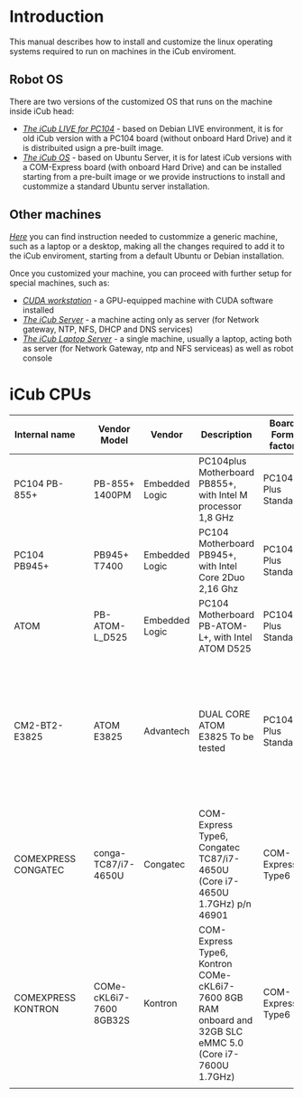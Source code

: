 # Introduction

This manual describes how to install and customize the linux operating systems required to run on machines in the iCub enviroment.

## Robot OS

There are two versions of the customized OS that runs on the machine inside iCub head:

- [_The iCub LIVE for PC104_](./pc104/icub-live.md) - based on Debian LIVE environment, it is for old iCub version with a PC104 board (without onboard Hard Drive) and it is distribuited usign a pre-built image.
- [_The iCub OS_](./icubos/icubos.md) - based on Ubuntu Server, it is for latest iCub versions with a COM-Express board (with onboard Hard Drive) and can be installed starting from a pre-built image or we provide instructions to install and custommize a standard Ubuntu server installation.

## Other machines

[_Here_](./other-machines/generic-machine.md) you can find instruction needed to custommize a generic machine, such as a laptop or a desktop, making all the changes required to add it to the iCub enviroment, starting from a default Ubuntu or Debian installation.

Once you customized your machine, you can proceed with further setup for special machines, such as:

- [_CUDA workstation_](./other-machines/cuda-workstation.md) - a GPU-equipped machine with CUDA software installed
- [_The iCub Server_](./other-machines/icub-server-from-scratch.md) - a machine acting only as server (for Network gateway, NTP, NFS, DHCP and DNS services)
- [_The iCub Laptop Server_](./other-machines/icub-server-laptop.md) - a single machine, usually a laptop, acting both as server (for Network Gateway, ntp and NFS serviceas) as well as robot console

# iCub CPUs

| Internal name    |   | Vendor Model            | Vendor         | Description                                                                                              | Board Form factor   | iCub version              | CPU                       | RAM       | HardDisk            | OTHER / BIOS                                                              |
|------------------|---|-------------------------|----------------|----------------------------------------------------------------------------------------------------------|---------------------|---------------------------|---------------------------|-----------|---------------------|---------------------------------------------------------------------------|
| PC104 PB-855+    |   | PB-855+ 1400PM          | Embedded Logic | PC104plus Motherboard PB855+, with Intel M processor 1,8 GHz                                             | PC104 Plus Standard | iCub 1.0                  | Intel M processor 1,8 GHz |           | n.a. (*) USB pen           |                                                                           |
| PC104 PB945+     |   | PB945+ T7400            | Embedded Logic | PC104 Motherboard PB945+, with Intel Core 2Duo 2,16 Ghz                                                  | PC104 Plus Standard | iCub 1.0 and iCub 2.0     | Intel Core 2Duo 2,16 Ghz  |           | n.a. (*) USB pen           |                                                                           |
| ATOM             |   | PB-ATOM-L_D525          | Embedded Logic | PC104 Motherboard PB-ATOM-L+, with Intel ATOM D525                                                       | PC104 Plus Standard | iCub 1.0 and iCub 2.0     | Intel ATOM D525           |           | n.a. (*) USB pen           |                                                                           |
| CM2-BT2-E3825    |   | ATOM E3825              | Advantech      | DUAL CORE ATOM E3825 To be tested                                                                        | PC104 Plus Standard | iCub 1.0 and iCub 2.0     | Intel ATOM E3825          | 4GB       | mSATA drive                | Link to the Manual Disable UEFI boot from BIOS to boot from iCub LIVE USB |
| COMEXPRESS CONGATEC  |   | conga-TC87/i7-4650U     | Congatec       | COM-Express Type6, Congatec TC87/i7-4650U (Core i7-4650U 1.7GHz) p/n 46901                               | COM-Express Type6   | iCub 2.5, iCub 3.0    | Core i7-4650U             | 8GB       | external SATA 32GB  |                                                                           |
| COMEXPRESS KONTRON   |   | COMe-cKL6i7-7600 8GB32S | Kontron        | COM-Express Type6, Kontron COMe-cKL6i7-7600 8GB RAM onboard and 32GB SLC eMMC 5.0 (Core i7-7600U 1.7GHz) | COM-Express Type6   | iCub 2.5-2.6 and 2.7  | Core i7-7600U             | 8+8GB RAM | onboard 32GB        |                                                                           |
|                  |   |                         |                |                                                                                                          |                     |                           |                           |           |                     |                                                                           |


